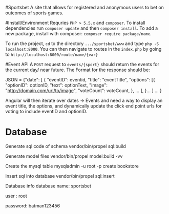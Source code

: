 #Sportsbet
A site that allows for registered and anonymous users to bet on outcomes of sports games.

#Install/Environment
Requries `PHP > 5.5.x` and `composer`. To install dependencies run `composer update` and then `composer install`. To add a new package, install with composer: `composer require package/name`.

To run the project, `cd` to the directory `.../sportsbet/www` and type `php -S localhost:8000`. You can then navigate to routes in the `index.php` by going to `http://localhost:8000/route/name/{var}`

#Event API
A `POST` request to `events/{sport}` should return the events for the current day/ near future. The Format for the response should be:

  JSON = {"date":
            [
	      { "eventID": eventid,
	        "title": "eventTitle",
	        "options": [{
	                     "optionID": optionID,
			     "text": optionText,
			     "image": "http://domain.com/url/to/image",
			     "voteCount": voteCount,
			     }, ...
			   ],
	      }...
	    ]
	    ...
	 }

Angular will then iterate over dates -> Events and need a way to display an event title, the options, and dynamically update the click end point urls for voting to include eventID and optionID.

# Database

Generate sql code of schema
vendor/bin/propel sql:build 

Generate model files
vendor/bin/propel model:build -vv

Create the mysql table
mysqladmin -u root -p create bookstore

Insert sql into database
vendor/bin/propel sql:insert

Database info
database name: sportsbet

user : root

password: batman123456

